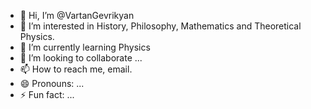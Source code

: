 - 👋 Hi, I’m @VartanGevrikyan
- 👀 I’m interested in History, Philosophy, Mathematics and Theoretical Physics.
- 🌱 I’m currently learning Physics
- 💞️ I’m looking to collaborate ...
- 📫 How to reach me, email.
- 😄 Pronouns: ...
- ⚡ Fun fact: ...

<!---
VartanGevrikyan/VartanGevrikyan is a ✨ special ✨ repository because its `README.md` (this file) appears on your GitHub profile.
You can click the Preview link to take a look at your changes.
--->
